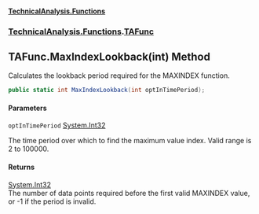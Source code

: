 #### [TechnicalAnalysis\.Functions](Atypical.TechnicalAnalysis.Functions.md 'Atypical\.TechnicalAnalysis\.Functions')
### [TechnicalAnalysis\.Functions](Atypical.TechnicalAnalysis.Functions.md#TechnicalAnalysis.Functions 'TechnicalAnalysis\.Functions').[TAFunc](TAFunc.md 'TechnicalAnalysis\.Functions\.TAFunc')

## TAFunc\.MaxIndexLookback\(int\) Method

Calculates the lookback period required for the MAXINDEX function\.

```csharp
public static int MaxIndexLookback(int optInTimePeriod);
```
#### Parameters

<a name='TechnicalAnalysis.Functions.TAFunc.MaxIndexLookback(int).optInTimePeriod'></a>

`optInTimePeriod` [System\.Int32](https://docs.microsoft.com/en-us/dotnet/api/System.Int32 'System\.Int32')

The time period over which to find the maximum value index\. Valid range is 2 to 100000\.

#### Returns
[System\.Int32](https://docs.microsoft.com/en-us/dotnet/api/System.Int32 'System\.Int32')  
The number of data points required before the first valid MAXINDEX value, or \-1 if the period is invalid\.